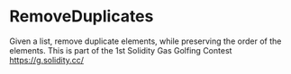 # RemoveDuplicates
Given a list, remove duplicate elements, while preserving the order of the elements.
This is part of the 1st Solidity Gas Golfing Contest
https://g.solidity.cc/

